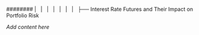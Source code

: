######## |   |   |   |   |   |   |   ├── Interest Rate Futures and Their Impact on Portfolio Risk

*Add content here*